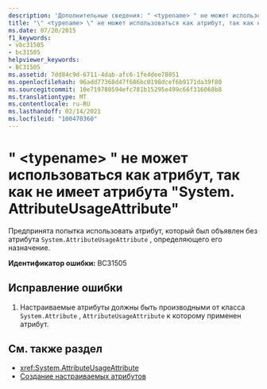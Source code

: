 ```yaml
---
description: 'Дополнительные сведения: " <typename> " не может использоваться как атрибут, так как не имеет атрибута "System. AttributeUsageAttribute"'
title: "\" <typename> \" не может использоваться как атрибут, так как не имеет атрибута \"System. AttributeUsageAttribute\""
ms.date: 07/20/2015
f1_keywords:
- vbc31505
- bc31505
helpviewer_keywords:
- BC31505
ms.assetid: 7dd84c9d-6711-4dab-afc6-1fe4dee78051
ms.openlocfilehash: 96add77368d47f686bc0198dcef6b9171da39f80
ms.sourcegitcommit: 10e719780594efc781b15295e499c66f316068b8
ms.translationtype: MT
ms.contentlocale: ru-RU
ms.lasthandoff: 02/14/2021
ms.locfileid: "100470360"
---
```

# <a name="typename-cannot-be-used-as-an-attribute-because-it-does-not-have-a-systemattributeusageattribute-attribute"></a>" \<typename> " не может использоваться как атрибут, так как не имеет атрибута "System. AttributeUsageAttribute"

Предпринята попытка использовать атрибут, который был объявлен без атрибута `System.AttributeUsageAttribute` , определяющего его назначение.  
  
 **Идентификатор ошибки:** BC31505  
  
## <a name="to-correct-this-error"></a>Исправление ошибки  
  
1. Настраиваемые атрибуты должны быть производными от класса `System.Attribute` , `AttributeUsageAttribute` к которому применен атрибут.  
  
## <a name="see-also"></a>См. также раздел

- <xref:System.AttributeUsageAttribute>
- [Создание настраиваемых атрибутов](../programming-guide/concepts/attributes/creating-custom-attributes.md)
